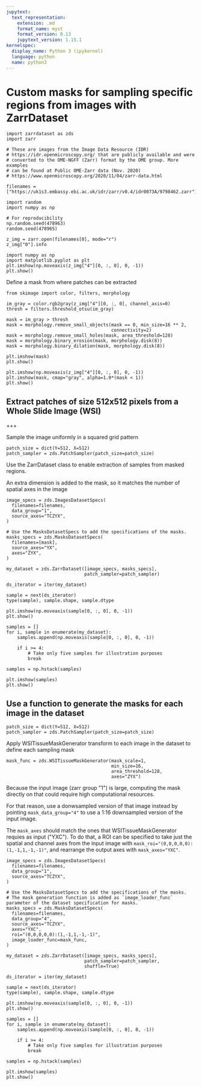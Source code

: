 ```yaml
---
jupytext:
  text_representation:
    extension: .md
    format_name: myst
    format_version: 0.13
    jupytext_version: 1.15.1
kernelspec:
  display_name: Python 3 (ipykernel)
  language: python
  name: python3
---
```


# Custom masks for sampling specific regions from images with ZarrDataset

```{code-cell} ipython3
import zarrdataset as zds
import zarr
```

```{code-cell} ipython3
# These are images from the Image Data Resource (IDR) 
# https://idr.openmicroscopy.org/ that are publicly available and were 
# converted to the OME-NGFF (Zarr) format by the OME group. More examples
# can be found at Public OME-Zarr data (Nov. 2020)
# https://www.openmicroscopy.org/2020/11/04/zarr-data.html

filenames = ["https://uk1s3.embassy.ebi.ac.uk/idr/zarr/v0.4/idr0073A/9798462.zarr"]
```

```{code-cell} ipython3
import random
import numpy as np

# For reproducibility
np.random.seed(478963)
random.seed(478965)
```

```{code-cell} ipython3
z_img = zarr.open(filenames[0], mode="r")
z_img["0"].info
```

```{code-cell} ipython3
import numpy as np
import matplotlib.pyplot as plt
plt.imshow(np.moveaxis(z_img["4"][0, :, 0], 0, -1))
plt.show()
```

Define a mask from where patches can be extracted

```{code-cell} ipython3
from skimage import color, filters, morphology
```

```{code-cell} ipython3
im_gray = color.rgb2gray(z_img["4"][0, :, 0], channel_axis=0)
thresh = filters.threshold_otsu(im_gray)

mask = im_gray > thresh
mask = morphology.remove_small_objects(mask == 0, min_size=16 ** 2,
                                       connectivity=2)
mask = morphology.remove_small_holes(mask, area_threshold=128)
mask = morphology.binary_erosion(mask, morphology.disk(8))
mask = morphology.binary_dilation(mask, morphology.disk(8))
```

```{code-cell} ipython3
plt.imshow(mask)
plt.show()
```

```{code-cell} ipython3
plt.imshow(np.moveaxis(z_img["4"][0, :, 0], 0, -1))
plt.imshow(mask, cmap="gray", alpha=1.0*(mask < 1))
plt.show()
```

## Extract patches of size 512x512 pixels from a Whole Slide Image (WSI)

+++

Sample the image uniformly in a squared grid pattern

```{code-cell} ipython3
patch_size = dict(Y=512, X=512)
patch_sampler = zds.PatchSampler(patch_size=patch_size)
```

Use the ZarrDataset class to enable extraction of samples from masked regions.

An extra dimension is added to the mask, so it matches the number of spatial axes in the image

```{code-cell} ipython3
image_specs = zds.ImagesDatasetSpecs(
  filenames=filenames,
  data_group="1",
  source_axes="TCZYX",
)

# Use the MasksDatasetSpecs to add the specifications of the masks.
masks_specs = zds.MasksDatasetSpecs(
  filenames=[mask],
  source_axes="YX",
  axes="ZYX",
)

my_dataset = zds.ZarrDataset([image_specs, masks_specs],
                             patch_sampler=patch_sampler)
```

```{code-cell} ipython3
ds_iterator = iter(my_dataset)
```

```{code-cell} ipython3
sample = next(ds_iterator)
type(sample), sample.shape, sample.dtype
```

```{code-cell} ipython3
plt.imshow(np.moveaxis(sample[0, :, 0], 0, -1))
plt.show()
```

```{code-cell} ipython3
samples = []
for i, sample in enumerate(my_dataset):
    samples.append(np.moveaxis(sample[0, :, 0], 0, -1))

    if i >= 4:
        # Take only five samples for illustration purposes
        break

samples = np.hstack(samples)
```

```{code-cell} ipython3
plt.imshow(samples)
plt.show()
```

## Use a function to generate the masks for each image in the dataset

```{code-cell} ipython3
patch_size = dict(Y=512, X=512)
patch_sampler = zds.PatchSampler(patch_size=patch_size)
```

Apply WSITissueMaskGenerator transform to each image in the dataset to define each sampling mask

```{code-cell} ipython3
mask_func = zds.WSITissueMaskGenerator(mask_scale=1,
                                       min_size=16,
                                       area_threshold=128,
                                       axes="ZYX")
```

Because the input image (zarr group "1") is large, computing the mask directly on that could require high computational resources.

For that reason, use a donwsampled version of that image instead by pointing `mask_data_group="4"` to use a 1:16 downsampled version of the input image.

The `mask_axes` should match the ones that WSITissueMaskGenerator requies as input ("YXC"). To do that, a ROI can be specified to take just the spatial and channel axes from the input image with `mask_roi="(0,0,0,0,0):(1,-1,1,-1,-1)"`, and rearrange the output axes with `mask_axes="YXC"`.

```{code-cell} ipython3
image_specs = zds.ImagesDatasetSpecs(
  filenames=filenames,
  data_group="1",
  source_axes="TCZYX",
)

# Use the MasksDatasetSpecs to add the specifications of the masks.
# The mask generation function is added as `image_loader_func` parameter of the dataset specification for masks.
masks_specs = zds.MasksDatasetSpecs(
  filenames=filenames,
  data_group="4",
  source_axes="TCZYX",
  axes="YXC",
  roi="(0,0,0,0,0):(1,-1,1,-1,-1)",
  image_loader_func=mask_func,
)

my_dataset = zds.ZarrDataset([image_specs, masks_specs],
                             patch_sampler=patch_sampler,
                             shuffle=True)
```

```{code-cell} ipython3
ds_iterator = iter(my_dataset)
```

```{code-cell} ipython3
sample = next(ds_iterator)
type(sample), sample.shape, sample.dtype
```

```{code-cell} ipython3
plt.imshow(np.moveaxis(sample[0, :, 0], 0, -1))
plt.show()
```

```{code-cell} ipython3
samples = []
for i, sample in enumerate(my_dataset):
    samples.append(np.moveaxis(sample[0, :, 0], 0, -1))

    if i >= 4:
        # Take only five samples for illustration purposes
        break

samples = np.hstack(samples)
```

```{code-cell} ipython3
plt.imshow(samples)
plt.show()
```
